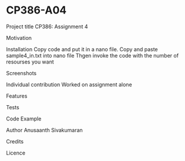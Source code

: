 # CP386-A04

Project title
CP386: Assignment 4

Motivation


Installation
Copy code and put it in a nano file.
Copy and paste sample4_in.txt into nano file
Thgen invoke the code with the number of resourses you want

Screenshots

Individual contribution
Worked on assignment alone 

Features 

Tests 

Code Example

Author
Anusaanth Sivakumaran 

Credits

Licence
